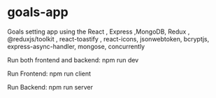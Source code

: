 # goals-app
Goals setting app using the React , Express ,MongoDB, Redux , @reduxjs/toolkit , react-toastify , react-icons, jsonwebtoken, bcryptjs, express-async-handler, mongose, concurrently


Run both frontend and backend:
npm run dev

Run Frontend:
npm run client

Run Backend:
npm run server
